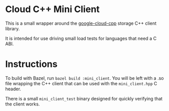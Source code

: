 # Cloud C++ Mini Client

This is a small wrapper around the [google-cloud-cpp](https://github.com/googleapis/google-cloud-cpp)
storage C++ client library.

It is intended for use driving small load tests for languages that need a C ABI.

# Instructions

To build with Bazel, run `bazel build :mini_client`. You will be left with a
.so file wrapping the C++ client that can be used with the `mini_client.hpp`
C header.

There is a small `mini_client_test` binary designed for quickly verifying that
the client works.
